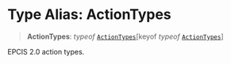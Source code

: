 # Type Alias: ActionTypes

> **ActionTypes**: *typeof* [`ActionTypes`](../variables/ActionTypes.md)\[keyof *typeof* [`ActionTypes`](../variables/ActionTypes.md)\]

EPCIS 2.0 action types.
